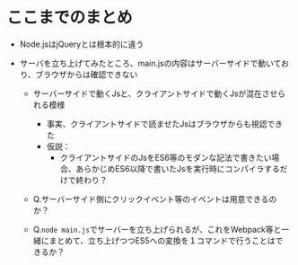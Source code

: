 

# ここまでのまとめ

- Node.jsはjQueryとは根本的に違う

- サーバを立ち上げてみたところ、main.jsの内容はサーバーサイドで動いており、ブラウザからは確認できない
  - サーバーサイドで動くJsと、クライアントサイドで動くJsが混在させられる模様
    - 事実、クライアントサイドで読ませたJsはブラウザからも視認できた
    - 仮説：
      - クライアントサイドのJsをES6等のモダンな記法で書きたい場合、あらかじめES6以降で書いたJsを実行時にコンパイラするだけで終わり？
    

  - Q.サーバーサイド側にクリックイベント等のイベントは用意できるのか？
  - Q.`node main.js`でサーバーを立ち上げられるが、これをWebpack等と一緒にまとめて、立ち上げつつES5への変換を１コマンドで行うことはできるか？
